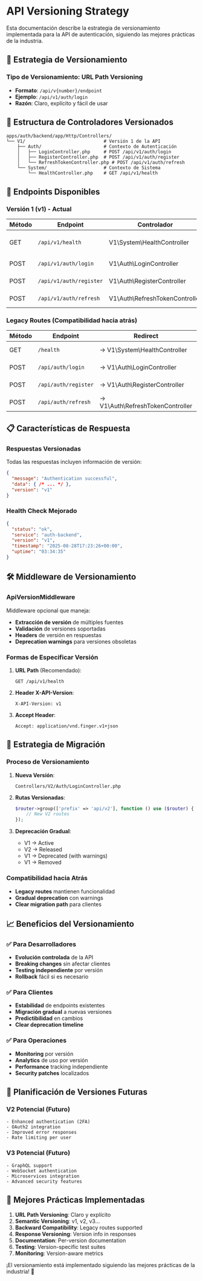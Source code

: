 # API Versioning Strategy

Esta documentación describe la estrategia de versionamiento implementada para la API de autenticación, siguiendo las mejores prácticas de la industria.

## 🎯 Estrategia de Versionamiento

### Tipo de Versionamiento: **URL Path Versioning**
- **Formato**: `/api/v{number}/endpoint`
- **Ejemplo**: `/api/v1/auth/login`
- **Razón**: Claro, explícito y fácil de usar

## 📁 Estructura de Controladores Versionados

```
apps/auth/backend/app/Http/Controllers/
└── V1/                             # Versión 1 de la API
    ├── Auth/                       # Contexto de Autenticación
    │   ├── LoginController.php     # POST /api/v1/auth/login
    │   ├── RegisterController.php  # POST /api/v1/auth/register
    │   └── RefreshTokenController.php # POST /api/v1/auth/refresh
    └── System/                     # Contexto de Sistema
        └── HealthController.php    # GET /api/v1/health
```

## 🚀 Endpoints Disponibles

### Versión 1 (v1) - Actual

| Método | Endpoint | Controlador | Descripción |
|--------|----------|-------------|-------------|
| GET | `/api/v1/health` | V1\System\HealthController | Health check versionado |
| POST | `/api/v1/auth/login` | V1\Auth\LoginController | Login versionado |
| POST | `/api/v1/auth/register` | V1\Auth\RegisterController | Registro versionado |
| POST | `/api/v1/auth/refresh` | V1\Auth\RefreshTokenController | Refresh versionado |

### Legacy Routes (Compatibilidad hacia atrás)

| Método | Endpoint | Redirect | Estado |
|--------|----------|----------|---------|
| GET | `/health` | → V1\System\HealthController | ✅ Activo |
| POST | `/api/auth/login` | → V1\Auth\LoginController | ✅ Activo |
| POST | `/api/auth/register` | → V1\Auth\RegisterController | ✅ Activo |
| POST | `/api/auth/refresh` | → V1\Auth\RefreshTokenController | ✅ Activo |

## 📋 Características de Respuesta

### Respuestas Versionadas
Todas las respuestas incluyen información de versión:

```json
{
  "message": "Authentication successful",
  "data": { /* ... */ },
  "version": "v1"
}
```

### Health Check Mejorado
```json
{
  "status": "ok",
  "service": "auth-backend",
  "version": "v1",
  "timestamp": "2025-08-28T17:23:26+00:00",
  "uptime": "03:34:35"
}
```

## 🛠️ Middleware de Versionamiento

### ApiVersionMiddleware
Middleware opcional que maneja:

- **Extracción de versión** de múltiples fuentes
- **Validación** de versiones soportadas
- **Headers** de versión en respuestas
- **Deprecation warnings** para versiones obsoletas

### Formas de Especificar Versión

1. **URL Path** (Recomendado):
   ```
   GET /api/v1/health
   ```

2. **Header X-API-Version**:
   ```
   X-API-Version: v1
   ```

3. **Accept Header**:
   ```
   Accept: application/vnd.finger.v1+json
   ```

## 🔄 Estrategia de Migración

### Proceso de Versionamiento

1. **Nueva Versión**:
   ```
   Controllers/V2/Auth/LoginController.php
   ```

2. **Rutas Versionadas**:
   ```php
   $router->group(['prefix' => 'api/v2'], function () use ($router) {
       // New V2 routes
   });
   ```

3. **Deprecación Gradual**:
   - V1 → Active
   - V2 → Released
   - V1 → Deprecated (with warnings)
   - V1 → Removed

### Compatibilidad hacia Atrás

- **Legacy routes** mantienen funcionalidad
- **Gradual deprecation** con warnings
- **Clear migration path** para clientes

## 📈 Beneficios del Versionamiento

### ✅ Para Desarrolladores
- **Evolución controlada** de la API
- **Breaking changes** sin afectar clientes
- **Testing independiente** por versión
- **Rollback** fácil si es necesario

### ✅ Para Clientes
- **Estabilidad** de endpoints existentes
- **Migración gradual** a nuevas versiones
- **Predictibilidad** en cambios
- **Clear deprecation timeline**

### ✅ Para Operaciones
- **Monitoring** por versión
- **Analytics** de uso por versión
- **Performance** tracking independiente
- **Security patches** localizados

## 🔮 Planificación de Versiones Futuras

### V2 Potencial (Futuro)
```
- Enhanced authentication (2FA)
- OAuth2 integration
- Improved error responses
- Rate limiting per user
```

### V3 Potencial (Futuro)
```
- GraphQL support
- WebSocket authentication
- Microservices integration
- Advanced security features
```

## 🎯 Mejores Prácticas Implementadas

1. **URL Path Versioning**: Claro y explícito
2. **Semantic Versioning**: v1, v2, v3...
3. **Backward Compatibility**: Legacy routes supported
4. **Response Versioning**: Version info in responses
5. **Documentation**: Per-version documentation
6. **Testing**: Version-specific test suites
7. **Monitoring**: Version-aware metrics

¡El versionamiento está implementado siguiendo las mejores prácticas de la industria! 🚀
